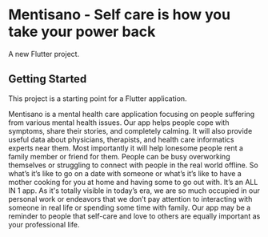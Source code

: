 # Mentisano - Self care is how you take your power back

A new Flutter project.

## Getting Started

This project is a starting point for a Flutter application.

Mentisano is a mental health care application focusing on people suffering from various mental health issues. Our app helps people cope with symptoms, share their stories, and completely calming. It will also provide useful data about physicians, therapists, and health care informatics experts near them. Most importantly it will help lonesome people rent a family member or friend for them. People can be busy overworking themselves or struggling to connect with people in the real world offline. So what’s it’s like to go on a date with someone or what’s it’s like to have a mother cooking for you at home and having some to go out with. It’s an ALL IN 1 app. As it's totally visible in today’s era, we are so much occupied in our personal work or endeavors that we don’t pay attention to interacting with someone in real life or spending some time with family. Our app may be a reminder to people that self-care and love to others are equally important as your professional life.

